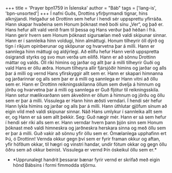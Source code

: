 +++
title = 'Prayer bpn1759 in Íslenska'
author = "Báb"
tags = ['lang-is', 'bpn-unsorted']
+++
Í nafni Guðs, Drottins yfirþyrmandi tignar, hins alknýjandi.
Helgaður sé Drottinn sem hefur í hendi sér uppsprettu yfirráða. Hann skapar hvaðeina sem Honum þóknast með boði sínu „Ver“, og það er. Hans hefur allt vald verið fram til þessa og Hans verður það héðan í frá. Hann gerir hvern sem Honum þóknast sigursælan með valdi skipunar sinnar. Hann er í sannleika hinn voldugi, hinn al­máttugi. Honum tilheyrir öll dýrð og tign í ríkjum opinberunar og sköpunar og hvarvetna þar á milli. Hann er sannlega hinn máttugi og al­dýrlegi. Að eilífu hefur Hann verið uppspretta ósigrandi styrks og svo mun verða um eilífð. Hann er að sönnu Drottinn máttar og valds. Öll ríki himins og jarðar og allt þar á milli tilheyrir Guði og vald Hans er öllu æðra. Honum tilheyra allir fjársjóðir himins og jarðar og alls þar á milli og vernd Hans yfirskyggir allt sem er. Hann er skapari himnanna og jarðar­innar og alls sem þar er á milli og sannlega er Hann vitni að öllu sem er. Hann er Drottinn reikningsskilanna öllum sem dvelja á himnum og jörðu og hvarvetna þar á milli og sann­lega er Guð fljótur til reikningsskila. Hann setur mælikvarðann sem ákveðinn er öllum á himnum og jörðu og öllu sem er þar á milli. Vissulega er Hann hinn æðsti verndari. Í hendi sér hefur Hann lykla himins og jarðar og alls þar á milli. Hann úthlutar gjöfum sínum að eigin vild með valdi skipunar sinnar. Náð Hans umlykur í sannleika allt sem er, og Hann er sá sem allt þekkir.
Seg: Guð nægir mér. Hann er sá sem hefur í hendi sér ríki alls sem er. Hann verndar hvern þann þjón sinn sem Honum þóknast með valdi him­neskra og jarðneskra herskara sinna og með öllu sem er þar á milli. Guð vakir að sönnu yfir öllu sem er.
Ómælanlega upphafinn ert Þú, ó Drottinn! Vernda okkur gegn því sem er fyrir framan okkur og aftan, yfir höfðum okkar, til hægri og vinstri handar, undir fótum okkar og gegn öllu öðru sem að okkur beinist. Vissulega er vernd Þín óskeikul öllu sem er.* 


* *Upprunalegt handrit þessarar bænar fyrir vernd er skrifað með eigin hönd Bábsins í formi fimmodda stjörnu.
